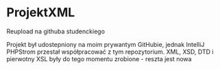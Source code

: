 # ProjektXML

Reupload na githuba studenckiego

Projekt był udostepniony na moim prywantym GitHubie, jednak IntelliJ PHPStrom przestał współpracować z tym repozytorium. 
XML, XSD, DTD i pierwotny XSL były do tego momentu zrobione - reszta jest nowa
